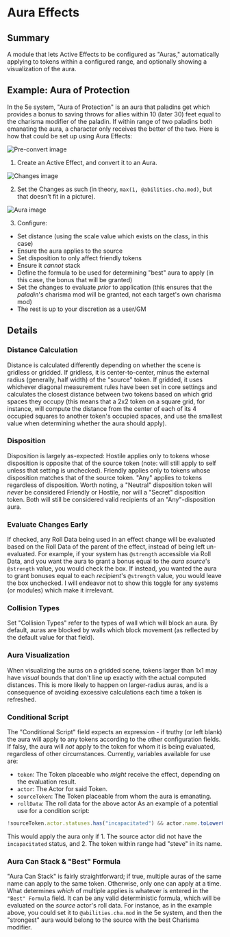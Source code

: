 # Aura Effects
## Summary
A module that lets Active Effects to be configured as "Auras," automatically applying to tokens within a configured range, and optionally showing a visualization of the aura.

## Example: Aura of Protection
In the 5e system, "Aura of Protection" is an aura that paladins get which provides a bonus to saving throws for allies within 10 (later 30) feet equal to the charisma modifier of the paladin. If within range of two paladins both emanating the aura, a character only receives the better of the two. Here is how that could be set up using Aura Effects:

![Pre-convert image](docs/example_1.png?)

1. Create an Active Effect, and convert it to an Aura.

![Changes image](docs/example_2.png)

2. Set the Changes as such (in theory, `max(1, @abilities.cha.mod)`, but that doesn't fit in a picture).

![Aura image](docs/example_3.png)

3. Configure:
- Set distance (using the scale value which exists on the class, in this case)
- Ensure the aura applies to the source
- Set disposition to only affect friendly tokens
- Ensure it _cannot_ stack
- Define the formula to be used for determining "best" aura to apply (in this case, the bonus that will be granted)
- Set the changes to evaluate _prior_ to application (this ensures that the _paladin_'s charisma mod will be granted, not each target's own charisma mod)
- The rest is up to your discretion as a user/GM

## Details
### Distance Calculation
Distance is calculated differently depending on whether the scene is gridless or gridded. If gridless, it is center-to-center, minus the external radius (generally, half width) of the "source" token. If gridded, it uses whichever diagonal measurement rules have been set in core settings and calculates the closest distance between two tokens based on which grid spaces they occupy (this means that a 2x2 token on a square grid, for instance, will compute the distance from the center of each of its 4 occupied squares to another token's occupied spaces, and use the smallest value when determining whether the aura should apply).

### Disposition
Disposition is largely as-expected: Hostile applies only to tokens whose disposition is opposite that of the source token (note: will still apply to self unless that setting is unchecked). Friendly applies only to tokens whose disposition matches that of the source token. "Any" applies to tokens regardless of disposition. Worth noting, a "Neutral" disposition token will _never_ be considered Friendly or Hostile, nor will a "Secret" disposition token. Both will still be considered valid recipients of an "Any"-disposition aura.

### Evaluate Changes Early
If checked, any Roll Data being used in an effect change will be evaluated based on the Roll Data of the parent of the effect, instead of being left un-evaluated. For example, if your system has `@strength` accessible via Roll Data, and you want the aura to grant a bonus equal to the _aura source_'s `@strength` value, you would check the box. If instead, you wanted the aura to grant bonuses equal to each _recipient_'s `@strength` value, you would leave the box unchecked. I will endeavor not to show this toggle for any systems (or modules) which make it irrelevant.

### Collision Types
Set "Collision Types" refer to the types of wall which will block an aura. By default, auras are blocked by walls which block movement (as reflected by the default value for that field).

### Aura Visualization
When visualizing the auras on a gridded scene, tokens larger than 1x1 may have _visual_ bounds that don't line up exactly with the actual computed distances. This is more likely to happen on larger-radius auras, and is a consequence of avoiding excessive calculations each time a token is refreshed.

### Conditional Script
The "Conditional Script" field expects an expression - if truthy (or left blank) the aura will apply to any tokens according to the other configuration fields. If falsy, the aura will _not_ apply to the token for whom it is being evaluated, regardless of other circumstances. Currently, variables available for use are:
- `token`: The Token placeable who _might_ receive the effect, depending on the evaluation result.
- `actor`: The Actor for said Token.
- `sourceToken`: The Token placeable from whom the aura is emanating.
- `rollData`: The roll data for the above actor
As an example of a potential use for a condition script:
```js
!sourceToken.actor.statuses.has("incapacitated") && actor.name.toLowerCase().includes("steve")
```
This would apply the aura only if 1. The source actor did not have the `incapacitated` status, and 2. The token within range had "steve" in its name.

### Aura Can Stack & "Best" Formula
"Aura Can Stack" is fairly straightforward; if true, multiple auras of the same name can apply to the same token. Otherwise, only one can apply at a time. What determines _which_ of multiple applies is whatever is entered in the `"Best" Formula` field. It can be any valid deterministic formula, which will be evaluated on the _source_ actor's roll data. For instance, as in the example above, you could set it to `@abilities.cha.mod` in the 5e system, and then the "strongest" aura would belong to the source with the best Charisma modifier.
